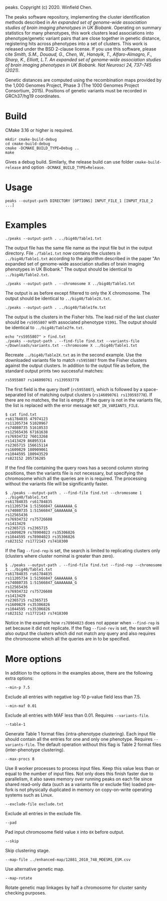 peaks. Copyright (c) 2020. Winfield Chen.

The peaks software repository, implementing the cluster identification methods described in *An expanded set of genome-wide association studies of brain imaging phenotypes in UK Biobank*. Operating on summary statistics for many phenotypes, this work clusters lead associations into phenotype/genetic variant pairs that are close together in genetic distance, registering hits across phenotypes into a set of clusters. This work is released under the BSD 2-clause license. If you use this software, please cite *Smith, S.M., Douaud, G., Chen, W., Hanayik, T., Alfaro-Almagro, F., Sharp, K., Elliott, L.T. An expanded set of genome-wide association studies of brain imaging phenotypes in UK Biobank. Nat Neurosci 24, 737–745 (2021)*.

Genetic distances are computed using the recombination maps provided by the 1,000 Genomes Project, Phase 3 (The 1000 Genomes Project Consortium, 2015). Positions of genetic variants must be recorded in GRCh37/hg19 coordinates.

# Build

CMake 3.16 or higher is required.

```
mkdir cmake-build-debug
cd cmake-build-debug
cmake -DCMAKE_BUILD_TYPE=Debug ..
make
```
Gives a debug build. Similarly, the release build can use
folder `cmake-build-release` and option `-DCMAKE_BUILD_TYPE=Release`.

# Usage

```
peaks --output-path DIRECTORY [OPTIONS] INPUT_FILE_1 [INPUT_FILE_2 ...]
```

# Examples

```
./peaks --output-path . ../big40/Table1.txt
```
The output file has the same file name as the input file but in the output directory.
File `./Table1.txt` now contains the clusters in `../big40/Table1.txt` according to the
algorithm described in the paper "An expanded set of genome-wide association studies of brain imaging phenotypes in UK Biobank."
The output should be identical to `../big40/Table2.txt`.

```
./peaks --output-path . --chromosome X ../big40/Table1.txt
```
The output is as before except filtered to only the X chromosome.
The output should be identical to `../big40/Table2X.txt`.

```
./peaks --output-path . ../big40/Table1fm.txt
```
The output is the clusters in the Fisher hits.
The lead rsid of the last cluster should be `rs5955807` with associated phenotype `V1991`.
The output should be identical to `../big40/Table2fm.txt`.

```
echo "rs5955807" > find.txt
./peaks --output-path . --find-file find.txt --variants-file ~/Downloads/variants.txt --chromosome X ../big40/Table1.txt
```
Recreate `../big40/Table2X.txt` as in the second example.
Use the downloaded variants file to match `rs5955807` from the Fisher clusters against the output clusters.
In addition to the output file as before, the standard output prints two successful matches:
```
rs5955807 rs146090761 rs139593778
```
The first field is the query itself (`rs5955807`), which is followed by a space-separated list of matching
output clusters (`rs146090761 rs139593778`). If there are no matches, the list is empty.
If the query is not in the variants file, the list is replaced with the error message `NOT_IN_VARIANTS_FILE`.
```
$ cat find.txt
rs61784835 47974123
rs11205734 51020967
rs74080735 51610533
rs12565436 67161638
rs76934732 76013268
rs1413429 86895314
rs2365715 156615114
rs1609829 180909061
rs1044595 180943529
rs823152 205736285
```
If the find file containing the query rows has a second column storing positions,
then the variants file is not necessary, but specifying the chromosome which all the queries are in is required.
The processing without the variants file will be significantly faster.
```
$ ./peaks --output-path . --find-file find.txt --chromosome 1 ../big40/Table1.txt
rs61784835 rs61784835
rs11205734 1:51566847_GAAAAAAA_G
rs74080735 1:51566847_GAAAAAAA_G
rs12565436
rs76934732 rs75726608
rs1413429
rs2365715 rs2365715
rs1609829 rs78904023 rs35306826
rs1044595 rs78904023 rs35306826
rs823152 rs1772143 rs7418300
```
If the flag `--find-rep` is set, the search is limited to replicating clusters
only (clusters where cluster nominal is greater than zero).
```
$ ./peaks --output-path . --find-file find.txt --find-rep --chromosome 1 ../big40/Table1.txt
rs61784835 rs61784835
rs11205734 1:51566847_GAAAAAAA_G
rs74080735 1:51566847_GAAAAAAA_G
rs12565436
rs76934732 rs75726608
rs1413429
rs2365715 rs2365715
rs1609829 rs35306826
rs1044595 rs35306826
rs823152 rs1772143 rs7418300
```
Notice in the example how `rs78904023` does not appear when `--find-rep` is set because it did not replicate.
If the flag `--find-rev` is set, the search will also output the clusters which did not match any query and
also requires the chromosome which all the queries are in to be specified.

# More options

In addition to the options in the examples above, there are the following extra options:

```
--min-p 7.5
```
Exclude all entries with negative log-10 p-value field less than 7.5.

```
--min-maf 0.01
```
Exclude all entries with MAF less than 0.01. Requires `--variants-file`.

```
--table-1
```
Generate Table 1 format files (intra-phenotype clustering).
Each input file should contain all the entries for one and only one phenotype.
Requires `--variants-file`.
The default operation without this flag is Table 2 format files (inter-phenotype clustering).

```
--max-procs 8
```
Use 8 worker processes to process input files.
Keep this value less than or equal to the number of input files.
Not only does this finish faster due to parallelism, it also saves memory over running peaks
on each file since shared read-only data (such as a variants file or exclude file) loaded pre-fork
is not physically duplicated in memory on copy-on-write operating systems such as Linux.

```
--exclude-file exclude.txt
```
Exclude all entries in the exclude file.

```
--pad
```
Pad input chromosome field value `X` into `0X` before output.

```
--skip
```
Skip clustering stage.

```
--map-file ../enhanced-map/12881_2010_748_MOESM1_ESM.csv
```
Use alternative genetic map.

```
--map-rotate
```
Rotate genetic map linkages by half a chromosome for cluster sanity checking purposes.

